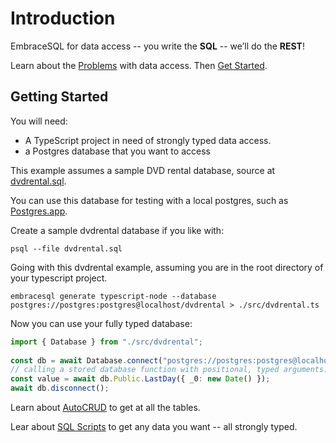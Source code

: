 
# Introduction

EmbraceSQL for data access -- you write the **SQL** -- we’ll do the **REST**!

Learn about the [Problems](./problems) with data access. Then [Get Started](#getting-started).

## Getting Started

You will need:

- A TypeScript project in need of strongly typed data access.
- a Postgres database that you want to access

This example assumes a sample DVD rental database, source at [dvdrental.sql](./dvdrental.sql).

You can use this database for testing with a local postgres, such as [Postgres.app](https://postgresapp.com).

Create a sample dvdrental database if you like with:

```shell
psql --file dvdrental.sql
```

Going with this dvdrental example, assuming you are in the root directory
of your typescript project.

```shell
embracesql generate typescript-node --database postgres://postgres:postgres@localhost/dvdrental > ./src/dvdrental.ts

```

Now you can use your fully typed database:

```typescript
import { Database } from "./src/dvdrental";
    
const db = await Database.connect("postgres://postgres:postgres@localhost:5432/dvdrental");
// calling a stored database function with positional, typed arguments.
const value = await db.Public.LastDay({ _0: new Date() });
await db.disconnect();
```

Learn about [AutoCRUD](./autocrud.md) to get at all the tables.

Lear about [SQL Scripts](./sql.md) to get any data you want -- all strongly typed.
